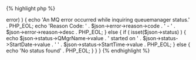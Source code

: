 {% highlight php %}
<?php
	/*
	 * This sample will show the startdate/time of queuemanager PIGEON.
	 * MQWeb runs on localhost and is listening on port 8081. 
	 */
	$url = "http://localhost:8081/api/qmstatus/inquire/PIGEON";

	$curl = curl_init();
	curl_setopt($curl, CURLOPT_URL, $url);
	curl_setopt($curl, CURLOPT_RETURNTRANSFER, 1);

	if ( ($response = curl_exec($curl)) === false )	{
		$err = curl_error($curl);
		echo 'An HTTP error occurred while inquiring queuemanager status: '
			. $err
			. PHP_EOL;
	}
	else {
		$json = json_decode($response);
		if ( isset($json->error) ) {
			echo 'An MQ error occurred while inquiring queuemanager status.'
				. PHP_EOL;
			echo 'Reason Code: '
				. $json->error->reason->code
				. ' - '
				. $json->error->reason->desc
				. PHP_EOL;
		}
		else {
			if ( isset($json->status) ) {
				echo $json->status->QMgrName->value
					. ' started on '
					. $json->status->StartDate->value
					. ' '
					. $json->status->StartTime->value
					. PHP_EOL;
			}
			else {
				echo 'No status found' . PHP_EOL;
			}
		}
	}
{% endhighlight %}
